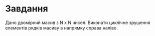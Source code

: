 # Завдання

Дано двомiрний масив з N x N чисел. Виконати циклiчне зрушення елементiв рядкiв масиву в напрямку справа налiво.
